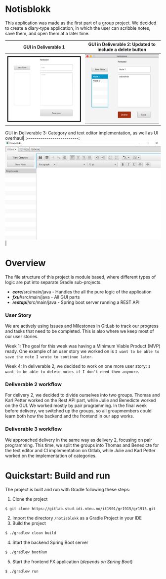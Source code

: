 # Notisblokk
This application was made as the first part of a group project. 
We decided to create a diary-type application, in which the user can scribble notes,
save them, and open them at a later time.

GUI in Deliverable 1          |  GUI in Deliverable 2: Updated to include a delete button 
:-------------------------:|:-------------------------:
![Image of the graphical user interface of the application.](docs/Notisblokk.png)  |  ![Image of the graphical user interface with new category feature and overall UI overhaul.](docs/Notisblokk_D2.png)

GUI in Deliverable 3: Category and text editor implementation, as well as UI overhaul|
:--------------------------:
![Image of the graphical user interface with category and text editor implementation, as well as UI overhaul.](docs/Notisblokk_D3.png) |


# Overview 
The file structure of this project is module based, where different types of logic are put into
separate Gradle sub-projects.

- ***core***/src/main/java - Handles the all the pure logic of the application
- ***fxui***/src/main/java - All GUI parts
- ***restapi***/src/main/java - Spring boot server running a REST API

### User Story
We are actively using Issues and Milestones in GitLab to track our progress and tasks that
need to be completed. This is also where we keep most of our user stories.

Week 1: The goal for this week was having a Minimum Viable Product (MVP) ready. One example of an
user story we worked on is `I want to be able to save the note I wrote to continue later`.

Week 4: In deliverable 2, we decided to work on one more user story: `I want to be able to delete notes if I don't need them anymore`.

### Deliverable 2 workflow

For delivery 2, we decided to divide ourselves into two groups. Thomas and Karl Petter worked on the Rest API part, while Julie and Benedicte worked on the GUI. We worked mostly by pair programming. In the final week before delivery, we switched up the groups, so all groupmembers could learn both how the backend and the frontend in our app works. 

### Deliverable 3 workflow

We approached delivery in the same way as delivery 2, focusing on pair programming. This time, we
split the groups into Thomas and Benedicte for the text editor and CI implementation on Gitlab, while
Julie and Karl Petter worked on the implementation of categories.

# Quickstart: Build and run

The project is built and run with Gradle following these steps:

1. Clone the project
```bash
$ git clone https://gitlab.stud.idi.ntnu.no/it1901/gr1915/gr1915.git
```
2. Import the directory `/notisblokk` as a Gradle Project in your IDE
3. Build the project
```bash
$ ./gradlew clean build
```
4. Start the backend Spring Boot server
```bash
$ ./gradlew bootRun
```
5. Start the frontend FX application (*depends on Spring Boot*)
```bash
$ ./gradlew run
```

